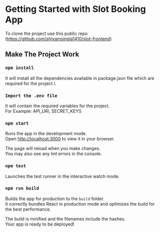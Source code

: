 # Getting Started with Slot Booking App

To clone the project use this public repo (https://github.com/shivamsingla1410/slot-frontend)

## Make The Project Work

### `npm install`

It will install all the dependencies available in package.json file which are required for the project.\

### `Import the .env file`

It will contain the required variables for the project.\
For Example: API_URI, SECRET_KEYS

### `npm start`

Runs the app in the development mode.\
Open [http://localhost:3000](http://localhost:3000) to view it in your browser.

The page will reload when you make changes.\
You may also see any lint errors in the console.

### `npm test`

Launches the test runner in the interactive watch mode.

### `npm run build`

Builds the app for production to the `build` folder.\
It correctly bundles React in production mode and optimizes the build for the best performance.

The build is minified and the filenames include the hashes.\
Your app is ready to be deployed!
